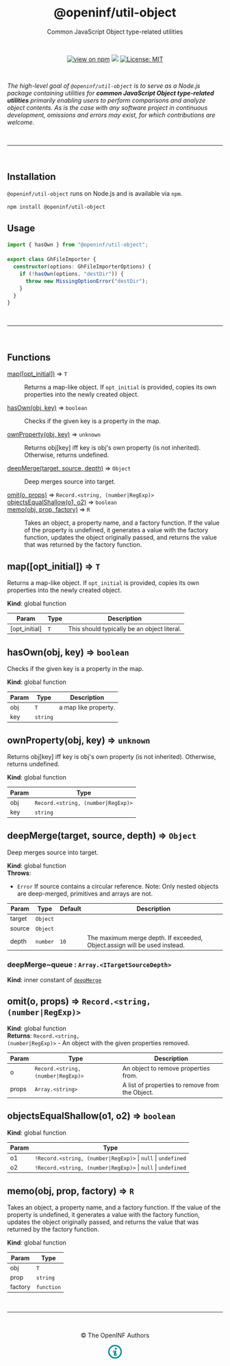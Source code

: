 <h1 align="center">@openinf/util-object</h1>

<p align="center">Common JavaScript Object type-related utilities</p>

<br />

<p align="center">
  <a href="https://www.npmjs.com/package/@openinf/util-object"><img src="https://img.shields.io/npm/v/@openinf/util-object?style=plastic" alt="view on npm" /></a>
  <img src="https://img.shields.io/github/languages/top/openinf/util-object?color=blue&style=plastic" />
  <a href="https://opensource.org/licenses/MIT"><img src="https://img.shields.io/github/license/openinf/util-object?color=blue&style=plastic" alt="License: MIT" /></a>
</p>

<br />

_The high-level goal of `@openinf/util-object` is to serve as a Node.js package
containing utilities for **common JavaScript Object type-related utilities**
primarily enabling users to perform comparisons and analyze object contents. As
is the case with any software project in continuous development, omissions and
errors may exist, for which contributions are welcome._

<br />

---

<br />

## Installation

`@openinf/util-object` runs on Node.js and is available via `npm`.

```bash
npm install @openinf/util-object
```

## Usage

```ts
import { hasOwn } from "@openinf/util-object";

export class GhFileImporter {
  constructor(options: GhFileImporterOptions) {
    if (!hasOwn(options, "destDir")) {
      throw new MissingOptionError("destDir");
    }
  }
}
```

<br />

---

<br />

## Functions

<dl>
<dt><a href="#map">map([opt_initial])</a> ⇒ <code>T</code></dt>
<dd><p>Returns a map-like object. If <code>opt_initial</code> is provided, copies its own
properties into the newly created object.</p>
</dd>
<dt><a href="#hasOwn">hasOwn(obj, key)</a> ⇒ <code>boolean</code></dt>
<dd><p>Checks if the given key is a property in the map.</p>
</dd>
<dt><a href="#ownProperty">ownProperty(obj, key)</a> ⇒ <code>unknown</code></dt>
<dd><p>Returns obj[key] iff key is obj&#39;s own property (is not inherited).
Otherwise, returns undefined.</p>
</dd>
<dt><a href="#deepMerge">deepMerge(target, source, depth)</a> ⇒ <code>Object</code></dt>
<dd><p>Deep merges source into target.</p>
</dd>
<dt><a href="#omit">omit(o, props)</a> ⇒ <code>Record.&lt;string, (number|RegExp)&gt;</code></dt>
<dd></dd>
<dt><a href="#objectsEqualShallow">objectsEqualShallow(o1, o2)</a> ⇒ <code>boolean</code></dt>
<dd></dd>
<dt><a href="#memo">memo(obj, prop, factory)</a> ⇒ <code>R</code></dt>
<dd><p>Takes an object, a property name, and a factory function. If the value of
the property is undefined, it generates a value with the factory function,
updates the object originally passed, and returns the value that was returned
by the factory function.</p>
</dd>
</dl>

<a name="map"></a>

## map([opt_initial]) ⇒ <code>T</code>

Returns a map-like object. If `opt_initial` is provided, copies its own
properties into the newly created object.

**Kind**: global function

| Param         | Type           | Description                                 |
| ------------- | -------------- | ------------------------------------------- |
| [opt_initial] | <code>T</code> | This should typically be an object literal. |

<a name="hasOwn"></a>

## hasOwn(obj, key) ⇒ <code>boolean</code>

Checks if the given key is a property in the map.

**Kind**: global function

| Param | Type                | Description          |
| ----- | ------------------- | -------------------- |
| obj   | <code>T</code>      | a map like property. |
| key   | <code>string</code> |                      |

<a name="ownProperty"></a>

## ownProperty(obj, key) ⇒ <code>unknown</code>

Returns obj[key] iff key is obj's own property (is not inherited).
Otherwise, returns undefined.

**Kind**: global function

| Param | Type                                                 |
| ----- | ---------------------------------------------------- |
| obj   | <code>Record.&lt;string, (number\|RegExp)&gt;</code> |
| key   | <code>string</code>                                  |

<a name="deepMerge"></a>

## deepMerge(target, source, depth) ⇒ <code>Object</code>

Deep merges source into target.

**Kind**: global function  
**Throws**:

- <code>Error</code> If source contains a circular reference.
  Note: Only nested objects are deep-merged, primitives and arrays are not.

| Param  | Type                | Default         | Description                                                               |
| ------ | ------------------- | --------------- | ------------------------------------------------------------------------- |
| target | <code>Object</code> |                 |                                                                           |
| source | <code>Object</code> |                 |                                                                           |
| depth  | <code>number</code> | <code>10</code> | The maximum merge depth. If exceeded, Object.assign will be used instead. |

<a name="deepMerge..queue"></a>

### deepMerge~queue : <code>Array.&lt;ITargetSourceDepth&gt;</code>

**Kind**: inner constant of [<code>deepMerge</code>](#deepMerge)  
<a name="omit"></a>

## omit(o, props) ⇒ <code>Record.&lt;string, (number\|RegExp)&gt;</code>

**Kind**: global function  
**Returns**: <code>Record.&lt;string, (number\|RegExp)&gt;</code> - An object with the given properties removed.

| Param | Type                                                 | Description                                     |
| ----- | ---------------------------------------------------- | ----------------------------------------------- |
| o     | <code>Record.&lt;string, (number\|RegExp)&gt;</code> | An object to remove properties from.            |
| props | <code>Array.&lt;string&gt;</code>                    | A list of properties to remove from the Object. |

<a name="objectsEqualShallow"></a>

## objectsEqualShallow(o1, o2) ⇒ <code>boolean</code>

**Kind**: global function

| Param | Type                                                                                                 |
| ----- | ---------------------------------------------------------------------------------------------------- |
| o1    | <code>!Record.&lt;string, (number\|RegExp)&gt;</code> \| <code>null</code> \| <code>undefined</code> |
| o2    | <code>!Record.&lt;string, (number\|RegExp)&gt;</code> \| <code>null</code> \| <code>undefined</code> |

<a name="memo"></a>

## memo(obj, prop, factory) ⇒ <code>R</code>

Takes an object, a property name, and a factory function. If the value of
the property is undefined, it generates a value with the factory function,
updates the object originally passed, and returns the value that was returned
by the factory function.

**Kind**: global function

| Param   | Type                  |
| ------- | --------------------- |
| obj     | <code>T</code>        |
| prop    | <code>string</code>   |
| factory | <code>function</code> |

<br />

---

<br />

<p align="center">&copy; The OpenINF Authors</center></p>
<p align="center"><img height="32px" width="32px" src="https://raw.githubusercontent.com/openinf/openinf.github.io/live/logo.svg" /></p>
